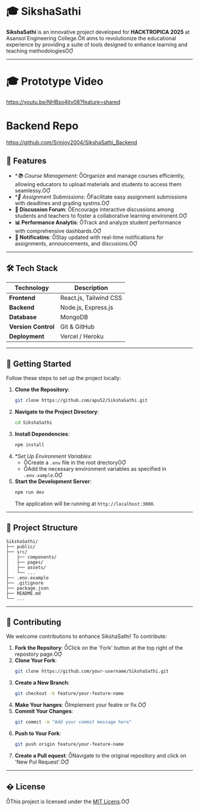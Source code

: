 


# 🎓 SikshaSathi

**SikshaSathi** is an innovative project developed for **HACKTROPICA 2025** at Asansol Engineering College.It aims to revolutionize the educational experience by providing a suite of tools designed to enhance learning and teaching methodologies

---

# 🎓 Prototype Video 

https://youtu.be/NHBso4jtv08?feature=shared

# Backend Repo 

https://github.com/Srinjoy2004/SikshaSathi_Backend


## 🌟 Features

- **📚 Course Management*: Organize and manage courses efficiently, allowing educators to upload materials and students to access them seamlessy.
- **📝 Assignment Submissions*: Facilitate easy assignment submissions with deadlines and grading systms.
- **💬 Discussion Forum**: Encourage interactive discussions among students and teachers to foster a collaborative learning environent.
- **📊 Performance Analytis**: Track and analyze student performance with comprehensive dashbards.
- **🔔 Notificatins**: Stay updated with real-time notifications for assignments, announcements, and discusions.

---

## 🛠️ Tech Stack

| Technology    | Description                                       |
|---------------|---------------------------------------------------|
| **Frontend**  | React.js, Tailwind CSS                            |
| **Backend**   | Node.js, Express.js                               |
| **Database**  | MongoDB                                           |
| **Version Control** | Git & GitHub                                |
| **Deployment** | Vercel / Heroku                                  |

---

## 🚀 Getting Started

Follow these steps to set up the project locally:

1. **Clone the Repository**:
   ```bash
   git clone https://github.com/apu52/SikshaSathi.git
   ```
2. **Navigate to the Project Directory**:
   ```bash
   cd SikshaSathi
   ```
3. **Install Dependencies**:
   ```bash
   npm install
   ```
4. **Set Up Environment Variables*:
   - Create a `.env` file in the root drectory
   - Add the necessary environment variables as specified in `.env.xample`.
5. **Start the Development Server**:
   ```bash
   npm run dev
   ```
   The application will be running at `http://localhost:3000`.

---

## 📂 Project Structure

```
SikshaSathi/
├── public/
├── src/
│   ├── components/
│   ├── pages/
│   ├── assets/
│   └── ...
├── .env.example
├── .gitignore
├── package.json
├── README.md
└── ...
```

---

## 🤝 Contributing

We welcome contributions to enhance SikshaSathi! To contribute:

1. **Fork the Repsitory**: Click on the 'Fork' button at the top right of the repostory page.
2. **Clone Your Fork**:
   ```bash
   git clone https://github.com/your-username/SikshaSathi.git
   ```
3. **Create a New Branch**:
   ```bash
   git checkout -b feature/your-feature-name
   ```
4. **Make Your hanges**: Implement your featre or fix.
5. **Commit Your Changes**:
   ```bash
   git commit -m "Add your commit message here"
   ```
6. **Push to Your Fork**:
   ```bash
   git push origin feature/your-feature-name
   ```
7. **Create a Pull equest**: Navigate to the original repository and click on 'New Pul Request'.

---

## �️ License

This project is licensed under the [MIT Licens](LICENSE).

